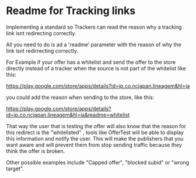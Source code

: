 # Readme for Tracking links

Implementing a standard so Trackers can read the reason why a tracking link isnt redirecting correctly.

All you need to do is ad a 'readme' parameter with the reason of why the link isnt redirrecting correctly.

For Example if your offer has a whitelist and send the offer to the store directly instead of a tracker when the source is not part of the whitelist like this:

https://play.google.com/store/apps/details?id=jp.co.ncjapan.lineagem&hl=ja

you could add the reason when sending to the store, like this:

https://play.google.com/store/apps/details?id=jp.co.ncjapan.lineagem&hl=ja&readme=whitelist

That way the user that is testing the offer will also know that the reason for this redirect is the "whitelisted" , tools like OfferTest will be able to display this information and notify the user.
This will make the publishers that you want aware and will prevent them from stop sending traffic because they think the offer is broken.

Other possible examples include "Capped offer", "blocked subid" or "wrong target".
